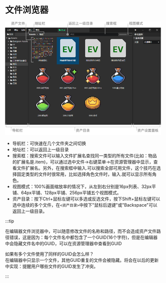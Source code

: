 # 文件浏览器

![](img/browser-1.png)

- 导航栏：可快速在几个文件夹之间切换
- 地址栏：可以返回上一级目录
- 搜索框：搜索文件可以输入文件扩展名查找同一类型的所有文件(比如：物品的扩展名是.item)，可以通过选中文件->右键菜单->在资源管理器中显示，查看文件扩展名。另外，在搜索框中输入.可以搜索全部可用文件，这个技巧在选择固定类型的文件时很常用，比如选择角色文件时，输入.就可以显示所有角色。
- 视图模式：100%画面缩放率的情况下，从左到右分别是16px列表、32px平铺、64px平铺、128px平铺、256px平铺五个视图模式。
- 资产目录：按下Ctrl+鼠标左键可以多选或反选文件，按下Shift+鼠标左键可以选中连续的多个文件，在`<资产目录>`中按下"鼠标后退键"或"Backspace"可以返回上一级目录。

:::tip

在编辑器文件浏览器中，可以随意修改文件的名称和路径，而不会造成资产文件路径错误，这是因为：每个文件名中都包含了一个GUID(16个字符)，但是在编辑器中会隐藏文件名中的GUID，可以在资源管理器中查看到GUID

如果有多个文件使用了同样的GUID会怎么样？  
在编辑器中只显示一个文件，其他GUID重复的文件会被隐藏。将会在以后的更新中实现：提醒用户哪些文件的GUID发生了冲突。

:::